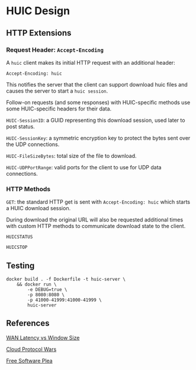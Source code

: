 # HUIC Design

## HTTP Extensions

### Request Header: `Accept-Encoding`

A `huic` client makes its initial HTTP request with an additional header:

```
Accept-Encoding: huic
```

This notifies the server that the client can support download huic files and causes the server to start a `huic session`.

Follow-on requests (and some responses) with HUIC-specific methods use some HUIC-specific headers for their data.

`HUIC-SessionID`: a GUID representing this download session, used later to post status.

`HUIC-SessionKey`: a symmetric encryption key to protect the bytes sent over the UDP connections.

`HUIC-FileSizeBytes`: total size of the file to download.

`HUIC-UDPPortRange`: valid ports for the client to use for UDP data connections.

### HTTP Methods

`GET`: the standard HTTP get is sent with `Accept-Encoding: huic` which starts a HUIC download session.

During download the original URL will also be requested additional times with custom HTTP methods to communicate download state to the client.

`HUICSTATUS`

`HUICSTOP`

## Testing

```
docker build . -f Dockerfile -t huic-server \
    && docker run \
        -e DEBUG=true \
        -p 8080:8080 \
        -p 41000-41999:41000-41999 \
        huic-server
```

## References

[WAN Latency vs Window Size](https://www.sd-wan-experts.com/blog/why-your-maximum-thru-put-is-less-than-your-bandwidth/)

[Cloud Protocol Wars](https://www.theregister.co.uk/2015/10/01/aspera/)

[Free Software Plea](https://news.ycombinator.com/item?id=21898072)